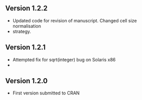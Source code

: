 ## Version 1.2.2
- Updated code for revision of manuscript. Changed cell size normalisation
- strategy.

## Version 1.2.1
- Attempted fix for sqrt(integer) bug on Solaris x86
-
## Version 1.2.0
- First version submitted to CRAN
